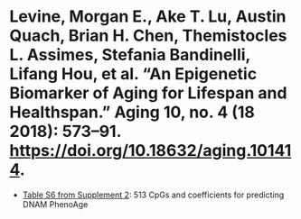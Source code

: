 # Levine, Morgan E., Ake T. Lu, Austin Quach, Brian H. Chen, Themistocles L. Assimes, Stefania Bandinelli, Lifang Hou, et al. “An Epigenetic Biomarker of Aging for Lifespan and Healthspan.” Aging 10, no. 4 (18 2018): 573–91. https://doi.org/10.18632/aging.101414.

- [Table S6 from Supplement 2](https://www.aging-us.com/article/101414/text): 513 CpGs and coefficients for predicting DNAM PhenoAge
